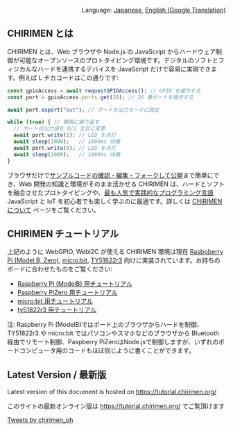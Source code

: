 <p align="right">Language: <a href="https://tutorial.chirimen.org">Japanese</a>, <a href="https://translate.google.com/translate?sl=ja&tl=en&u=https%3A%2F%2Ftutorial.chirimen.org">English (Google Translation)</a></p>

## CHIRIMEN とは

CHIRIMEN とは、Web ブラウザや Node.js の JavaScript からハードウェア制御が可能なオープンソースのプロトタイピング環境です。デジタルのソフトとフィジカルなハードを連携するデバイスを JavaScript だけで容易に実現できます。例えば L チカコードはこの通りです:

```javascript
const gpioAccess = await requestGPIOAccess(); // GPIO を操作する
const port = gpioAccess.ports.get(26); // 26 番ポートを操作する

await port.export("out"); // ポートを出力モードに設定

while (true) { // 無限に繰り返す
  // ポートの出力値を 0/1 交互に変更
  await port.write(1); // LED を点灯
  await sleep(1000);   // 1000ms 待機
  await port.write(0); // LED を点灯
  await sleep(1000);   // 1000ms 待機
}
```

ブラウザだけで[サンプルコードの確認・編集・フォークして公開](https://r.chirimen.org/csb-gpio-blink)まで簡単にでき、Web 開発の知識と環境がそのまま活かせる CHIRIMEN は、ハードとソフトを融合させたプロトタイピングや、[最も人気で実践的なプログラミング言語](https://octoverse.github.com/#top-languages) JavaScript と IoT を初心者でも楽しく学ぶのに最適です。詳しくは [CHIRIMEN について](about.md) ページをご覧ください。

## CHIRIMEN チュートリアル

上記のように WebGPIO, WebI2C が使える CHIRIMEN 環境は現在 [Rasbpberry Pi (Model B, Zero)](https://www.raspberrypi.org/), [micro:bit](https://microbit.org/ja/), [TY51822r3](https://www.switch-science.com/catalog/2574/) 向けに実装されています。お持ちのボードに合わせたものをご覧ください:

- [Raspberry Pi (ModelB) 用チュートリアル](/raspi/)
- [Paspberry PiZero 用チュートリアル](/pizero/)
- [micro:bit 用チュートリアル](/microbit/)
- [ty51822r3 用チュートリアル](/ty51822r3/)

注: Raspberry Pi (ModelB)ではボード上のブラウザからハードを制御、TY51822r3 や micro:bit ではパソコンやスマホなどのブラウザから Bluetooth 経由でリモート制御、Paspberry PiZeroはNode.jsで制御しますが、いずれのボードコンピュータ用のコードもほぼ同じように書くことができます。

<div class="hide-on-production">
  <!-- tutorial.chirimen.org では hide-on-production クラスの中は表示されない -->

  ## Latest Version / 最新版

  Latest version of this document is hosted on https://tutorial.chirimen.org/

  このサイトの最新オンライン版は https://tutorial.chirimen.org/ でご覧頂けます
</div>

<a class="twitter-timeline" data-height="600" data-dnt="true" href="https://twitter.com/chirimen_oh?ref_src=twsrc%5Etfw">Tweets by chirimen_oh</a>
<script async src="https://platform.twitter.com/widgets.js" charset="utf-8"></script>
